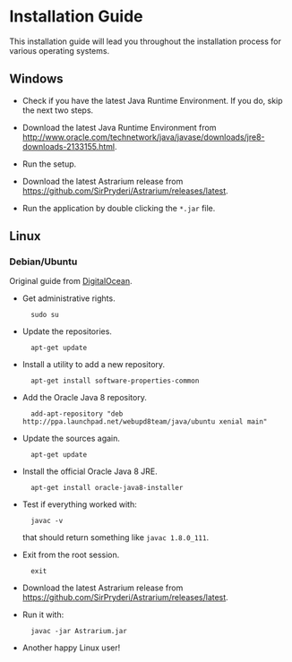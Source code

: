 # Installation Guide
This installation guide will lead you throughout the installation process for various operating systems.

## Windows
* Check if you have the latest Java Runtime Environment. If you do, skip the next two steps.

* Download the latest Java Runtime Environment from <http://www.oracle.com/technetwork/java/javase/downloads/jre8-downloads-2133155.html>.

* Run the setup.

* Download the latest Astrarium release from <https://github.com/SirPryderi/Astrarium/releases/latest>.
 
* Run the application by double clicking the `*.jar` file.


## Linux
### Debian/Ubuntu

Original guide from [DigitalOcean](https://www.digitalocean.com/community/tutorials/how-to-install-java-with-apt-get-on-debian-8/).

* Get administrative rights.

        sudo su 

* Update the repositories.

        apt-get update 

* Install a utility to add a new repository.

        apt-get install software-properties-common
        
* Add the Oracle Java 8 repository.

        add-apt-repository "deb http://ppa.launchpad.net/webupd8team/java/ubuntu xenial main"

* Update the sources again.

        apt-get update
        
* Install the official Oracle Java 8 JRE.

        apt-get install oracle-java8-installer
        
* Test if everything worked with:
        
        javac -v
        
    that should return something like `javac 1.8.0_111`.
    
* Exit from the root session.

        exit
    
* Download the latest Astrarium release from <https://github.com/SirPryderi/Astrarium/releases/latest>.

* Run it with:

        javac -jar Astrarium.jar
        
* Another happy Linux user!